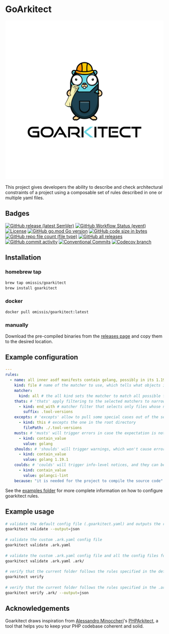 # GoArkitect

<p align="center">
<img src="docs/assets/goarkitect.logo.jpg" alt="crkitect" title="goarkitect" />
</p>

This project gives developers the ability to describe and check  architectural constraints of a project using a composable set of rules described in one or multiple yaml files.

## Badges
[![GitHub release (latest SemVer)](https://img.shields.io/github/v/release/omissis/goarkitect?style=for-the-badge)](https://github.com/omissis/goarkitect/releases/latest)
[![GitHub Workflow Status (event)](https://img.shields.io/github/workflow/status/omissis/goarkitect/development?style=for-the-badge)](https://github.com/omissis/goarkitect/actions?workflow=development)
[![License](https://img.shields.io/github/license/omissis/goarkitect?style=for-the-badge)](/LICENSE.md)
[![GitHub go.mod Go version](https://img.shields.io/github/go-mod/go-version/omissis/goarkitect?style=for-the-badge)](https://tip.golang.org/doc/go1.19)
[![GitHub code size in bytes](https://img.shields.io/github/languages/code-size/omissis/goarkitect?style=for-the-badge)](https://github.com/omissis/goarkitect)
[![GitHub repo file count (file type)](https://img.shields.io/github/directory-file-count/omissis/goarkitect?style=for-the-badge)](https://github.com/omissis/goarkitect)
[![GitHub all releases](https://img.shields.io/github/downloads/omissis/goarkitect/total?style=for-the-badge)](https://github.com/omissis/goarkitect)
[![GitHub commit activity](https://img.shields.io/github/commit-activity/y/omissis/goarkitect?style=for-the-badge)](https://github.com/omissis/goarkitect/commits)
[![Conventional Commits](https://img.shields.io/badge/Conventional%20Commits-1.0.0-yellow.svg?style=for-the-badge)](https://conventionalcommits.org)
[![Codecov branch](https://img.shields.io/codecov/c/github/omissis/goarkitect/main.svg?style=for-the-badge)](https://codecov.io/gh/omissis/goarkitect)

## Installation

### homebrew tap

```bash
brew tap omissis/goarkitect
brew install goarkitect
```

### docker

```bash
docker pull omissis/goarkitect:latest
```

### manually

Download the pre-compiled binaries from the [releases page](https://github.com/omissis/goarkitect/releases) and copy them to the desired location.

## Example configuration

```yaml
---
rules:
  - name: all inner asdf manifests contain golang, possibly in its 1.19.1 version  # name of the rule, it should tell what the rule is about
    kind: file # name of the matcher to use, which tells what objects it will operate on
    matcher:
      kind: all # the all kind sets the matcher to match all possible files, which will be narrowed down below
    thats: # 'thats' apply filtering to the selected matchers to narrow down the files to operate on
      - kind: end_with # matcher filter that selects only files whose name ends with .tool-versions"
        suffix: .tool-versions
    excepts: # 'excepts' allow to pull some special cases out of the set of file determined by the 'thats' filters
      - kind: this # excepts the one in the root directory
        filePath: ./.tool-versions
    musts: # 'musts' will trigger errors in case the expectation is not respected, which in turn will have goarkitect to exit with status code 1
      - kind: contain_value
        value: golang
    shoulds: # 'shoulds' will trigger warnings, which won't cause error status codes on exit
      - kind: contain_value
        value: golang 1.19.1
    coulds: # 'coulds' will trigger info-level notices, and they can be seen as suggestions
      - kind: contain_value
        value: golangci-lint
    because: "it is needed for the project to compile the source code" # reason for the rule to exists
```

See the [examples folder](./examples/) for more complete information on how to configure goarkitect rules.

## Example usage

```sh
# validate the default config file (.goarkitect.yaml) and outputs the result in json
goarkitect validate --output=json

# validate the custom .ark.yaml config file
goarkitect validate .ark.yaml

# validate the custom .ark.yaml config file and all the config files found in the .ark/ folder
goarkitect validate .ark.yaml .ark/

# verify that the current folder follows the rules specified in the default config file (.goarkitect.yaml)
goarkitect verify

# verify that the current folder follows the rules specified in the .ark/ folder and outputs the result in json
goarkitect verify .ark/ --output=json
```

## Acknowledgements

Goarkitect draws inspiration from [Alessandro Minoccheri](https://alessandrominoccheri.github.io)'s [PHPArkitect](https://github.com/phparkitect/arkitect), a tool that helps you to keep your PHP codebase coherent and solid.

